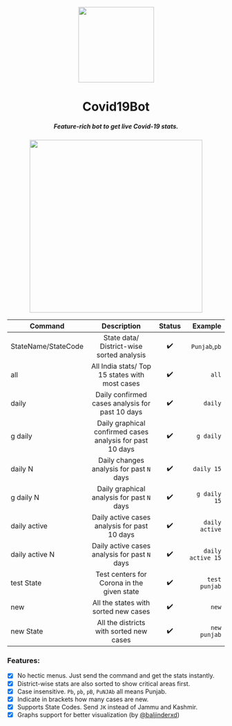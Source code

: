 <p align="center"><img src="https://image.flaticon.com/icons/svg/2785/2785741.svg" align="center" width="175"></p>
<h1 align="center">Covid19Bot</h1>
<h5 align="center">Feature-rich bot to get live Covid-19 stats.</h5>

<p align="center"><img src="https://user-images.githubusercontent.com/30543444/81913483-a9655680-95ed-11ea-9b32-b89598fc9f88.png" align="center" width="400"></p>
  
| Command             |                        Description                        |       Status       |           Example |
| ------------------- | :-------------------------------------------------------: | :----------------: | ----------------: |
| StateName/StateCode |         State data/ District-wise sorted analysis         | :heavy_check_mark: |     `Punjab`,`pb` |
| all                 |      All India stats/ Top 15 states with most cases       | :heavy_check_mark: |             `all` |
| daily               |      Daily confirmed cases analysis for past 10 days      | :heavy_check_mark: |           `daily` |
| g daily             | Daily graphical confirmed cases analysis for past 10 days | :heavy_check_mark: |         `g daily` |
| daily N             |         Daily changes analysis for past `N` days          | :heavy_check_mark: |        `daily 15` |
| g daily N           |       Daily graphical analysis for past `N` days          | :heavy_check_mark: |      `g daily 15` |
| daily active        |       Daily active cases analysis for past 10 days        | :heavy_check_mark: |    `daily active` |
| daily active N      |       Daily active cases analysis for past `N` days       | :heavy_check_mark: | `daily active 15` |
| test State          |        Test centers for Corona in the given state         | :heavy_check_mark: |     `test punjab` |
| new                 |           All the states with sorted new cases            | :heavy_check_mark: |             `new` |
| new State           |          All the districts with sorted new cases          | :heavy_check_mark: |      `new punjab` |

### Features:
- [x] No hectic menus. Just send the command and get the stats instantly.
- [x] District-wise stats are also sorted to show critical areas first.
- [x] Case insensitive. `Pb`, `pb`, `pB`, `PuNJAb` all means Punjab.
- [x] Indicate in brackets how many cases are new.
- [x] Supports State Codes. Send `JK` instead of Jammu and Kashmir.
- [x] Graphs support for better visualization (by [@baljinderxd](https://github.com/baljinderxd))
